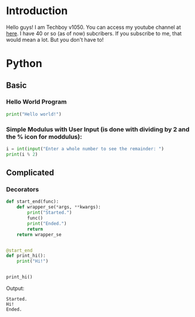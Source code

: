 # Introduction
Hello guys! I am Techboy v1050. You can access my youtube channel at [here](https://www.youtube.com/channel/UCzbYYyFvd5lXhEK_EdnPkTw). I have 40 or so (as of now) subcribers.
If you subscribe to me, that would mean a lot. But you don't have to!
# Python
## Basic
### Hello World Program
```py
print("Hello world!")
```
### Simple Modulus with User Input (is done with dividing by 2 and the % icon for moddulus):
```py
i = int(input("Enter a whole number to see the remainder: ")
print(i % 2)
```
## Complicated
### Decorators
```py
def start_end(func):
	def wrapper_se(*args, **kwargs):
		print("Started.")
		func()
		print("Ended.")
		return
	return wrapper_se


@start_end
def print_hi():
	print("Hi!")


print_hi()
```
Output:
```
Started.
Hi!
Ended.
```
